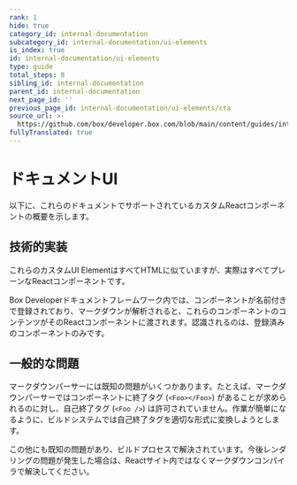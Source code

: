 ```yaml
---
rank: 1
hide: true
category_id: internal-documentation
subcategory_id: internal-documentation/ui-elements
is_index: true
id: internal-documentation/ui-elements
type: guide
total_steps: 8
sibling_id: internal-documentation
parent_id: internal-documentation
next_page_id: ''
previous_page_id: internal-documentation/ui-elements/cta
source_url: >-
  https://github.com/box/developer.box.com/blob/main/content/guides/internal-documentation/ui-elements/index.md
fullyTranslated: true
---
```

<!-- does not need translation -->

# ドキュメントUI

以下に、これらのドキュメントでサポートされているカスタムReactコンポーネントの概要を示します。

## 技術的実装

これらのカスタムUI ElementはすべてHTMLに似ていますが、実際はすべてプレーンなReactコンポーネントです。

Box Developerドキュメントフレームワーク内では、コンポーネントが名前付きで登録されており、マークダウンが解析されると、これらのコンポーネントのコンテンツがそのReactコンポーネントに渡されます。認識されるのは、登録済みのコンポーネントのみです。

## 一般的な問題

マークダウンパーサーには既知の問題がいくつかあります。たとえば、マークダウンパーサーではコンポーネントに終了タグ (`<Foo></Foo>`) があることが求められるのに対し、自己終了タグ (`<Foo />`) は許可されていません。作業が簡単になるように、ビルドシステムでは自己終了タグを適切な形式に変換しようとします。

この他にも既知の問題があり、ビルドプロセスで解決されています。今後レンダリングの問題が発生した場合は、Reactサイト内ではなくマークダウンコンパイラで解決してください。